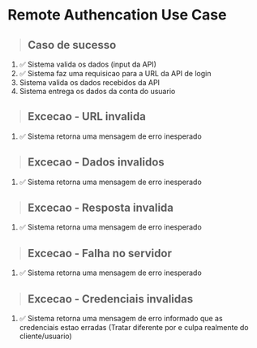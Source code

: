 # Remote Authencation Use Case

> ## Caso de sucesso
1. ✅ Sistema valida os dados (input da API)
2. ✅ Sistema faz uma requisicao para a URL da API de login
3. Sistema valida os dados recebidos da API
4. Sistema entrega os dados da conta do usuario

> ## Excecao - URL invalida
1. ✅ Sistema retorna uma mensagem de erro inesperado

> ## Excecao - Dados invalidos
1. ✅ Sistema retorna uma mensagem de erro inesperado

> ## Excecao - Resposta invalida
1. ✅ Sistema retorna uma mensagem de erro inesperado

> ## Excecao - Falha no servidor
1. ✅ Sistema retorna uma mensagem de erro inesperado

> ## Excecao - Credenciais invalidas
1. ✅ Sistema retorna uma mensagem de erro informado que as credenciais estao erradas (Tratar diferente por e culpa realmente do cliente/usuario)